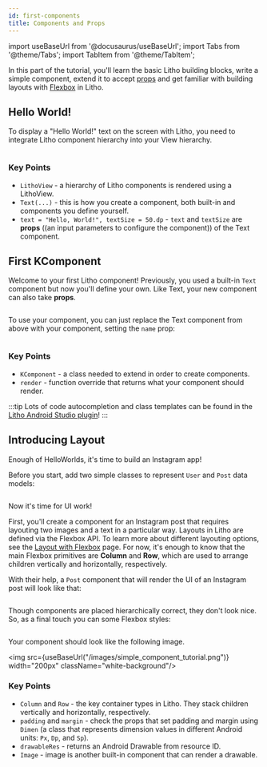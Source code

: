 ```yaml
---
id: first-components
title: Components and Props
---
```

import useBaseUrl from '@docusaurus/useBaseUrl';
import Tabs from '@theme/Tabs';
import TabItem from '@theme/TabItem';

In this part of the tutorial, you'll learn the basic Litho building blocks, write a simple component, extend it to accept [props](../kotlin/basics.mdx#props) and get familiar with building layouts with [Flexbox](../kotlin/flexbox-containers.mdx) in Litho.

## Hello World!

To display a "Hello World!" text on the screen with Litho, you need to integrate Litho component hierarchy into your View hierarchy.

```kotlin file=sample/src/main/java/com/facebook/samples/litho/onboarding/MyActivity.kt start=start_example end=end_example
```

### Key Points

* `LithoView` - a hierarchy of Litho components is rendered using a LithoView.
* `Text(...)` - this is how you create a component, both built-in and components you define yourself.
* `text = "Hello, World!", textSize = 50.dp` -  `text` and `textSize` are **props** ((an input parameters to configure the component)) of the Text component.

## First KComponent

Welcome to your first Litho component! Previously, you used a built-in `Text` component but now you'll define your own. Like Text, your new component can also take **props**.

```kotlin file=sample/src/main/java/com/facebook/samples/litho/kotlin/documentation/HelloComponent.kt start=start_simple_example end=end_simple_example
```

To use your component, you can just replace the Text component from above with your component, setting the `name` prop:

```kotlin file=sample/src/main/java/com/facebook/samples/litho/onboarding/FirstComponentActivity.kt start=start_example end=end_example
```

### Key Points

* `KComponent` - a class needed to extend in order to create components.
* `render` - function override that returns what your component should render.

:::tip
Lots of code autocompletion and class templates can be found in the [Litho Android Studio plugin](../devtools/android-studio-plugin.md)!
:::

## Introducing Layout

Enough of HelloWorlds, it's time to build an Instagram app!

Before you start, add two simple classes to represent `User` and `Post` data models:

```kotlin file=sample/src/main/java/com/facebook/samples/litho/onboarding/model/models.kt start=start_example end=end_example
```

Now it's time for UI work!

First, you'll create a component for an Instagram post that requires layouting two images and a text in a particular way. Layouts in Litho are defined via the Flexbox API. To learn more about different layouting options, see the [Layout with Flexbox](../mainconcepts/flexbox-yoga.mdx) page. For now, it's enough to know that the main Flexbox primitives are **Column** and **Row**, which are used to arrange children vertically and horizontally, respectively.

With their help, a `Post` component that will render the UI of an Instagram post will look like that:

```kotlin file=sample/src/main/java/com/facebook/samples/litho/onboarding/PostComponent.kt start=start_example end=end_example
```

Though components are placed hierarchically correct, they don't look nice. So, as a final touch you can some Flexbox styles:

```kotlin file=sample/src/main/java/com/facebook/samples/litho/onboarding/PostStyledKComponent.kt start=start_example end=end_example
```

Your component should look like the following image.

<img src={useBaseUrl("/images/simple_component_tutorial.png")} width="200px" className="white-background"/>

### Key Points

* `Column` and `Row` - the key container types in Litho. They stack children vertically and horizontally, respectively.
* `padding` and `margin` - check the props that set padding and margin using `Dimen` (a class that represents dimension values in different Android units: `Px`, `Dp`, and `Sp`).
* `drawableRes` - returns an Android Drawable from resource ID.
* `Image` - image is another built-in component that can render a drawable.
